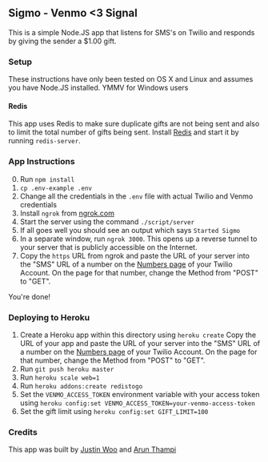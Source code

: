 ## Sigmo - Venmo <3 Signal

This is a simple Node.JS app that listens for SMS's on Twilio and
responds by giving the sender a $1.00 gift.

### Setup

These instructions have only been tested on OS X and Linux and assumes
you have Node.JS installed. YMMV for
Windows users

#### Redis

This app uses Redis to make sure duplicate gifts are not being sent and
also to limit the total number of gifts being sent. Install
[Redis](http://redis.io) and start it by running `redis-server`.

### App Instructions

0. Run `npm install`
1. `cp .env-example .env`
2. Change all the credentials in the `.env` file with actual Twilio and
   Venmo credentials
3. Install `ngrok` from [ngrok.com](https://ngrok.com)
4. Start the server using the command `./script/server`
5. If all goes well you should see an output which says `Started Sigmo`
6. In a separate window, run `ngrok 3000`. This opens up a reverse
   tunnel to your server that is publicly accessible on the Internet.
7. Copy the `https` URL from ngrok and paste the URL of your server
   into the "SMS" URL of a number on the [Numbers
page](https://www.twilio.com/user/account/phone-numbers/incoming) of your Twilio
Account. On the page for that number, change the Method from "POST" to
"GET".

You're done!

### Deploying to Heroku

1. Create a Heroku app within this directory using `heroku create` Copy the URL of your app and paste the URL of your server into the "SMS" URL of a number on the [Numbers
page](https://www.twilio.com/user/account/phone-numbers/incoming) of your Twilio
Account. On the page for that number, change the Method from "POST" to
"GET".
2. Run `git push heroku master`
3. Run `heroku scale web=1`
4. Run `heroku addons:create redistogo`
5. Set the `VENMO_ACCESS_TOKEN` environment variable with your access
   token using `heroku config:set
VENMO_ACCESS_TOKEN=your-venmo-access-token`
6. Set the gift limit using `heroku config:set GIFT_LIMIT=100`

### Credits

This app was built by [Justin Woo](https://twitter.com/jzwoo) and [Arun
Thampi](https://twitter.com/iamclovin)
